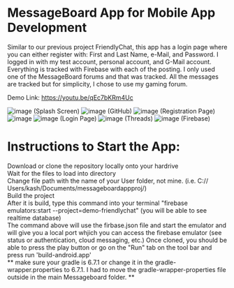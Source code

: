 # MessageBoard App for Mobile App Development
Similar to our previous project FriendlyChat, this app has a login page where you can either register with: First and Last Name, e-Mail, and Password. I logged in with my test account, personal account, and G-Mail account. Everything is tracked with Firebase with each of the posting. I only used one of the MessageBoard forums and that was tracked. All the messages are tracked but for simplicity, I chose to use my gaming forum.

Demo Link: https://youtu.be/qEc7bKRm4Uc

![image](https://user-images.githubusercontent.com/60675989/125956715-8f77bec6-7df4-4380-9795-cfe090352867.png) (Splash Screen)
![image](https://user-images.githubusercontent.com/60675989/125956747-5bc57d83-ba32-4719-a0d1-5deddaf4bf49.png) (GitHub)
![image](https://user-images.githubusercontent.com/60675989/125956797-56193776-f3ae-4e74-a7f4-56244b770ab8.png) (Registration Page)
![image](https://user-images.githubusercontent.com/60675989/125956985-d257b676-1497-4c79-a05c-f2bc625d4916.png) ![image](https://user-images.githubusercontent.com/60675989/125957064-e59b2f08-7190-4a22-b51b-42f27f26af1d.png) (Login Page)
![image](https://user-images.githubusercontent.com/60675989/125957135-7a871391-bd27-46a7-8c5f-c851958380db.png) (Threads)
![image](https://user-images.githubusercontent.com/60675989/125958948-f8ea4896-1cb9-430e-8e25-a2dabad416c8.png) (Firebase)


# Instructions to Start the App:  
Download or clone the repository locally onto your hardrive  
Wait for the files to load into directory  
Change file path with the name of your User folder, not mine. (i.e. C:// Users/kash/Documents/messageboardappproj/)  
Build the project  
After it is build, type this command into your terminal "firebase emulators:start --project=demo-friendlychat" (you will be able to see realtime database)  
The command above will use the firbase.json file and start the emulator and will give you a local port whjich you can access the firebase emulator (see status or authentication, cloud messaging, etc.) Once cloned, you should be able to press the play button or go on the "Run" tab on the tool bar and press run 'build-android.app'  
** make sure your gradle is 6.7.1 or change it in the gradle-wrapper.properties to 6.7.1. I had to move the gradle-wrapper-properties file outside in the main Messageboard folder. **
